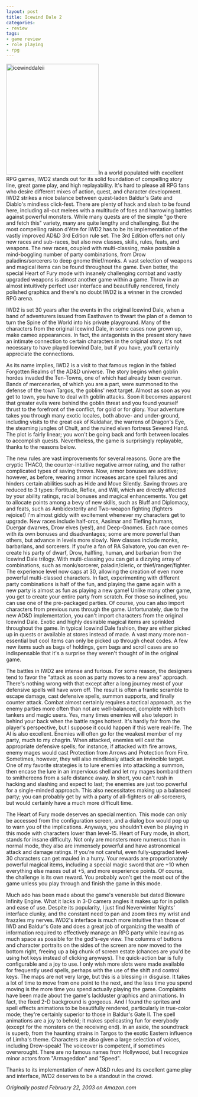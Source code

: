 ```yaml
---
layout: post
title: Icewind Dale 2
categories:
- review
tags:
- game review
- role playing
- rpg
---
```

<img class="pull-left" title="icewinddaleii" src="http://yentran.isamonkey.org/gallery/images/icewinddaleii-250x300.jpg" width="250" height="300" />In a world populated with excellent RPG games, IWD2 stands out for its solid foundation of compelling story line, great game play, and high replayability. It's hard to please all RPG fans who desire different mixes of action, quest, and character development. IWD2 strikes a nice balance between quest-laden Baldur's Gate and Diablo's mindless click-fest. There are plenty of hack and slash to be found here, including all-out melees with a multitude of foes and harrowing battles against powerful monsters. While many quests are of the simple "go there and fetch this" variety, many are quite lengthy and challenging. But the most compelling raison d'être for IWD2 has to be its implementation of the vastly improved AD&amp;D 3rd Edition rule set. The 3rd Edition offers not only new races and sub-races, but also new classes, skills, rules, feats, and weapons. The new races, coupled with multi-classing, make possible a mind-boggling number of party combinations, from Drow paladins/sorcerers to deep gnome thief/monks. A vast selection of weapons and magical items can be found throughout the game. Even better, the special Heart of Fury mode with insanely challenging combat and vastly upgraded weapons is almost another game within a game. Throw in an almost intuitively perfect user interface and beautifully rendered, finely polished graphics and there's no doubt IWD2 is a winner in the crowded RPG arena.

IWD2 is set 30 years after the events in the original Icewind Dale, when a band of adventurers issued from Easthaven to thwart the plan of a demon to turn the Spine of the World into his private playground. Many of the characters from the original Icewind Dale, in some cases now grown up, make cameo appearances. In fact, the antagonists in the present story have an intimate connection to certain characters in the original story. It's not necessary to have played Icewind Dale, but if you have, you'll certainly appreciate the connections.

As its name implies, IWD2 is a visit to that famous region in the fabled Forgotten Realms of the AD&amp;D universe. The story begins when goblin hordes invaded the Ten-Towns, one of which had already been overrun. Bands of mercenaries, of which you are a part, were summoned to the defense of the town Targos, the goblins' next target. Almost as soon as you get to town, you have to deal with goblin attacks. Soon it becomes apparent that greater evils were behind the goblin threat and you found yourself thrust to the forefront of the conflict, for gold or for glory. Your adventure takes you through many exotic locales, both above- and under-ground, including visits to the great oak of Kuldahar, the warrens of Dragon's Eye, the steaming jungles of Chult, and the ruined elven fortress Severed Hand. The plot is fairly linear; you won't be going back and forth between locales to accomplish quests. Nevertheless, the game is surprisingly replayable, thanks to the reasons below.

The new rules are vast improvements for several reasons. Gone are the cryptic THAC0, the counter-intuitive negative armor rating, and the rather complicated types of saving throws. Now, armor bonuses are additive; however, as before, wearing armor increases arcane spell failures and hinders certain abilities such as Hide and Move Silently. Saving throws are reduced to 3 types: Fortitude, Reflex, and Will, which are directly affected by your ability ratings, racial bonuses and magical enhancements. You get to allocate points among a bevy of new skills, such as Bluff and Diplomacy, and feats, such as Ambidexterity and Two-weapon fighting (fighters rejoice!) I'm almost giddy with excitement whenever my characters get to upgrade. New races include half-orcs, Aasimar and Tiefling humans, Duergar dwarves, Drow elves (yes!), and Deep-Gnomes. Each race comes with its own bonuses and disadvantages; some are more powerful than others, but advance in levels more slowly. New classes include monks, barbarians, and sorcerers. If you're a fan of RA Salvatore, you can even re-create his party of dwarf, Drow, halfling, human, and barbarian from the Icewind Dale trilogy. With multi-classing you can get a dizzying array of combinations, such as monk/sorcerer, paladin/cleric, or thief/ranger/fighter. The experience level now caps at 30, allowing the creation of even more powerful multi-classed characters. In fact, experimenting with different party combinations is half of the fun, and playing the game again with a new party is almost as fun as playing a new game! Unlike many other game, you get to create your entire party from scratch. For those so inclined, you can use one of the pre-packaged parties. Of course, you can also import characters from previous runs through the game. Unfortunately, due to the new AD&amp;D implementation, you can't import characters from the original Icewind Dale. Exotic and highly desirable magical items are sprinkled throughout the game. In typical Icewind Dale fashion, they are either picked up in quests or available at stores instead of made. A vast many more non-essential but cool items can only be picked up through cheat codes. A few new items such as bags of holdings, gem bags and scroll cases are so indispensable that it's a surprise they weren't thought of in the original game.

The battles in IWD2 are intense and furious. For some reason, the designers tend to favor the "attack as soon as party moves to a new area" approach. There's nothing wrong with that except after a long journey most of your defensive spells will have worn off. The result is often a frantic scramble to escape damage, cast defensive spells, summon supports, and finally counter attack. Combat almost certainly requires a tactical approach, as the enemy parties more often than not are well-balanced, complete with both tankers and magic users. Yes, many times enemies will also teleport in behind your back when the battle rages hottest. It's hardly fair from the player's perspective, but I suppose it could happen if this were real-life. The AI is also excellent. Enemies will often go for the weakest member of my party, much to my chagrin. When attacked, enemies will cast the appropriate defensive spells; for instance, if attacked with fire arrows, enemy mages would cast Protection from Arrows and Protection from Fire. Sometimes, however, they will also mindlessly attack an invincible target. One of my favorite strategies is to lure enemies into attacking a summon, then encase the lure in an impervious shell and let my mages bombard them to smithereens from a safe distance away. In short, you can't rush in hacking and slashing and expect to last; the enemies are just too powerful for a single-minded approach. This also necessitates making up a balanced party; you can probably get by with a party of all-fighters or all-sorcerers, but would certainly have a much more difficult time.

The Heart of Fury mode deserves an special mention. This mode can only be accessed from the configuration screen, and a dialog box would pop up to warn you of the implications. Anyways, you shouldn't even be playing in this mode with characters lower than level-15. Heart of Fury mode, in short, stands for insane difficulty. Not only are monsters more numerous than in normal mode, they also are immensely powerful and have astronomical attack and damage ratings. If you're not careful, even fully-upgraded level-30 characters can get mauled in a hurry. Your rewards are proportionately powerful magical items, including a special magic sword that are +10 when everything else maxes out at +5, and more experience points. Of course, the challenge is its own reward. You probably won't get the most out of the game unless you play through and finish the game in this mode.

Much ado has been made about the game's venerable but dated Bioware Infinity Engine. What it lacks in 3-D camera angles it makes up for in polish and ease of use. Despite its popularity, I just find Neverwinter Nights' interface clunky, and the constant need to pan and zoom tires my wrist and frazzles my nerves. IWD2's interface is much more intuitive than those of IWD and Baldur's Gate and does a great job of organizing the wealth of information required to effectively manage an RPG party while leaving as much space as possible for the god's-eye view. The columns of buttons and character portraits on the sides of the screen are now moved to the bottom right, freeing up a big chunk of screen estate (chances are you'd be using hot keys instead of clicking anyways). The quick-action bar is fully configurable and a joy to use. I only wish more slots were made available for frequently used spells, perhaps with the use of the shift and control keys. The maps are not very large, but this is a blessing in disguise. It takes a lot of time to move from one point to the next, and the less time you spend moving is the more time you spend actually playing the game. Complaints have been made about the game's lackluster graphics and animations. In fact, the fixed 2-D background is gorgeous. And I found the sprites and spell effects animations to be beautifully rendered, particularly in true-color mode; they're certainly superior to those in Baldur's Gate II. The spell animations are a joy to behold; it makes spellcasting fun for everybody (except for the monsters on the receiving end). In an aside, the soundtrack is superb, from the haunting strains in Targos to the exotic Eastern influence of Limha's theme. Characters are also given a large selection of voices, including Drow-speak! The voiceover is competent, if sometimes overwrought. There are no famous names from Hollywood, but I recognize minor actors from "Armageddon" and "Speed".

Thanks to its implementation of new AD&amp;D rules and its excellent game play and interface, IWD2 deserves to be a standout in the crowd.

*Originally posted February 22, 2003 on Amazon.com*
